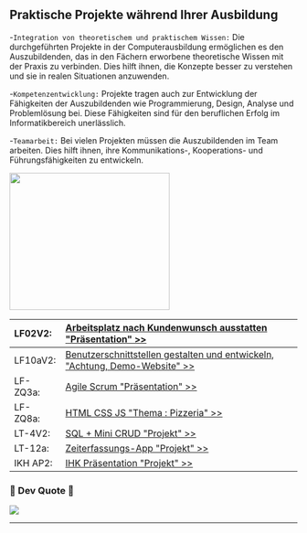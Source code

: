 ## Praktische Projekte während Ihrer Ausbildung
-`Integration von theoretischem und praktischem Wissen:`
Die durchgeführten Projekte in der Computerausbildung ermöglichen es den Auszubildenden, 
das in den Fächern erworbene theoretische Wissen mit der Praxis zu verbinden. 
Dies hilft ihnen, die Konzepte besser zu verstehen und sie in realen Situationen anzuwenden.

-`Kompetenzentwicklung:`
Projekte tragen auch zur Entwicklung der Fähigkeiten der Auszubildenden wie Programmierung, 
Design, Analyse und Problemlösung bei. Diese Fähigkeiten sind für den beruflichen Erfolg im Informatikbereich unerlässlich.

-`Teamarbeit:`
Bei vielen Projekten müssen die Auszubildenden im Team arbeiten. 
Dies hilft ihnen, ihre Kommunikations-, Kooperations- und Führungsfähigkeiten zu entwickeln.


<p align='left'>
<img src="https://media.giphy.com/media/Rd6sn03ncIklmprvy6/giphy.gif" width="280" height="240" frameBorder="0" class="giphy-embed" allowFullScreen></img></p>
<p align="left">


| LF02V2: | [Arbeitsplatz nach Kundenwunsch ausstatten "Präsentation" >>](https://heyzine.com/flip-book/bbb6fc7052.html#page/1)     | 
| :-------- | :------- | 
| LF10aV2:     | [Benutzerschnittstellen gestalten und entwickeln, "Achtung, Demo-Website" >> ](https://darwin-paz.ecuadorit.site/) | 
| LF-ZQ3a: | [Agile Scrum "Präsentation" >>](https://heyzine.com/flip-book/c134286abb.html)     | 
| LF-ZQ8a: | [HTML CSS JS "Thema : Pizzeria" >>](https://github.com/dwn10/LF-ZQ8a-Projekt)     |
| LT-4V2: | [SQL + Mini CRUD "Projekt" >>](https://github.com/dwn10/SQL-LT4V2-Projekt)     |
| LT-12a: | [Zeiterfassungs-App "Projekt" >>](https://github.com/dwn10/LF12a)     |
| IKH AP2: | [IHK Präsentation "Projekt" >>](https://heyzine.com/flip-book/a60e45f651.html)     |



### 👅 Dev Quote 👅
![](https://quotes-github-readme.vercel.app/api?type=horizontal&theme=radical)

---

